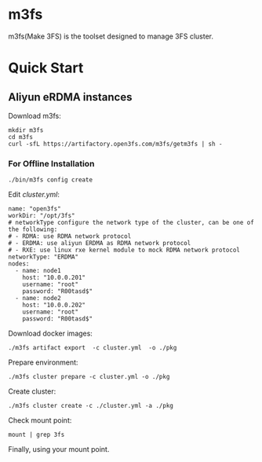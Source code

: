 # m3fs
m3fs(Make 3FS) is the toolset designed to manage 3FS cluster.

# Quick Start

## Aliyun eRDMA instances

Download m3fs:

```
mkdir m3fs
cd m3fs
curl -sfL https://artifactory.open3fs.com/m3fs/getm3fs | sh -
```

### For Offline Installation

```
./bin/m3fs config create
```

Edit *cluster.yml*:

```
name: "open3fs"
workDir: "/opt/3fs"
# networkType configure the network type of the cluster, can be one of the following:
# - RDMA: use RDMA network protocol
# - ERDMA: use aliyun ERDMA as RDMA network protocol
# - RXE: use linux rxe kernel module to mock RDMA network protocol
networkType: "ERDMA"
nodes:
  - name: node1
    host: "10.0.0.201"
    username: "root"
    password: "R00tasd$"
  - name: node2
    host: "10.0.0.202"
    username: "root"
    password: "R00tasd$"
```

Download docker images:

```
./m3fs artifact export  -c cluster.yml  -o ./pkg
```

Prepare environment:

```
./m3fs cluster prepare -c cluster.yml -o ./pkg
```

Create cluster:

```
./m3fs cluster create -c ./cluster.yml -a ./pkg
```

Check mount point:

```
mount | grep 3fs
```

Finally, using your mount point.
